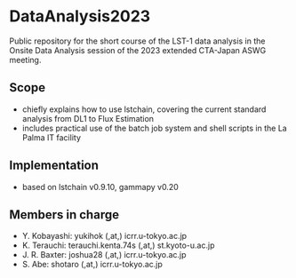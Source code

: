 # DataAnalysis2023

Public repository for the short course of the LST-1 data analysis in the Onsite Data Analysis session of the 2023 extended CTA-Japan ASWG meeting.

## Scope 
- chiefly explains how to use lstchain, covering the current standard analysis from DL1 to Flux Estimation
- includes practical use of the batch job system and shell scripts in the La Palma IT facility

## Implementation
- based on lstchain v0.9.10, gammapy v0.20

## Members in charge
- Y. Kobayashi: yukihok (,at,) icrr.u-tokyo.ac.jp
- K. Terauchi: terauchi.kenta.74s (,at,) st.kyoto-u.ac.jp
- J. R. Baxter: joshua28 (,at,) icrr.u-tokyo.ac.jp
- S. Abe: shotaro (,at,) icrr.u-tokyo.ac.jp
